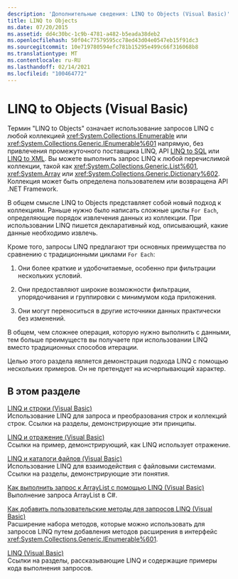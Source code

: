 ```yaml
---
description: 'Дополнительные сведения: LINQ to Objects (Visual Basic)'
title: LINQ to Objects
ms.date: 07/20/2015
ms.assetid: dd4c30bc-1c9b-4781-a482-b5eada38deb2
ms.openlocfilehash: 50f04c77579595cc78ed43d04e0547eb15f91dc3
ms.sourcegitcommit: 10e719780594efc781b15295e499c66f316068b8
ms.translationtype: MT
ms.contentlocale: ru-RU
ms.lasthandoff: 02/14/2021
ms.locfileid: "100464772"
---
```

# <a name="linq-to-objects-visual-basic"></a>LINQ to Objects (Visual Basic)

Термин "LINQ to Objects" означает использование запросов LINQ с любой коллекцией <xref:System.Collections.IEnumerable> или <xref:System.Collections.Generic.IEnumerable%601> напрямую, без привлечения промежуточного поставщика LINQ, API [LINQ to SQL](../../../../framework/data/adonet/sql/linq/index.md) или [LINQ to XML](../../../../standard/linq/linq-xml-overview.md). Вы можете выполнить запрос LINQ к любой перечислимой коллекции, такой как <xref:System.Collections.Generic.List%601>, <xref:System.Array> или <xref:System.Collections.Generic.Dictionary%602>. Коллекция может быть определена пользователем или возвращена API .NET Framework.  
  
 В общем смысле LINQ to Objects представляет собой новый подход к коллекциям. Раньше нужно было написать сложные циклы `For Each`, определяющие порядок извлечения данных из коллекции. При использовании LINQ пишется декларативный код, описывающий, какие данные необходимо извлечь.  
  
 Кроме того, запросы LINQ предлагают три основных преимущества по сравнению с традиционными циклами `For Each`:  
  
1. Они более краткие и удобочитаемые, особенно при фильтрации нескольких условий.  
  
2. Они предоставляют широкие возможности фильтрации, упорядочивания и группировки с минимумом кода приложения.  
  
3. Они могут переноситься в другие источники данных практически без изменений.  
  
 В общем, чем сложнее операция, которую нужно выполнить с данными, тем больше преимуществ вы получаете при использовании LINQ вместо традиционных способов итерации.  
  
 Целью этого раздела является демонстрация подхода LINQ с помощью нескольких примеров. Он не претендует на исчерпывающий характер.  
  
## <a name="in-this-section"></a>В этом разделе  

 [LINQ и строки (Visual Basic)](linq-and-strings.md)  
 Использование LINQ для запроса и преобразования строк и коллекций строк. Ссылки на разделы, демонстрирующие эти принципы.  
  
 [LINQ и отражение (Visual Basic)](linq-and-reflection.md)  
 Ссылки на пример, демонстрирующий, как LINQ использует отражение.  
  
 [LINQ и каталоги файлов (Visual Basic)](linq-and-file-directories.md)  
 Использование LINQ для взаимодействия с файловыми системами. Ссылки на разделы, демонстрирующие эти понятия.  
  
 [Как выполнить запрос к ArrayList с помощью LINQ (Visual Basic)](how-to-query-an-arraylist-with-linq.md)  
 Выполнение запроса ArrayList в C#.  
  
 [Как добавить пользовательские методы для запросов LINQ (Visual Basic)](how-to-add-custom-methods-for-linq-queries.md)  
 Расширение набора методов, которые можно использовать для запросов LINQ путем добавления методов расширения в интерфейс <xref:System.Collections.Generic.IEnumerable%601>.  
  
 [LINQ (Visual Basic)](index.md)  
 Ссылки на разделы, рассказывающие LINQ и содержащие примеры кода выполнения запросов.
